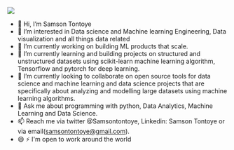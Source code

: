 ![](https://komarev.com/ghpvc/?username=samsontontoye)


- 👋 Hi, I’m Samson Tontoye
- 👀 I’m interested in Data science and Machine learning Engineering, Data visualization and all things data related
- 🔭 I’m currently working on building ML products that scale.
- 🌱 I’m currently learning and building projects on structured and unstructured datasets using scikit-learn machine learning algorithm, Tensorflow and pytorch for deep learning.
- 💞️ I’m currently looking to collaborate on open source tools for data science and machine learning and data science projects that are specifically about analyzing and modelling large datasets using machine learning algorithms. 
- 💬 Ask me about programming with python, Data Analytics, Machine Learning and Data Science.
- 📫 Reach me via twitter @Samsontontoye, Linkedin: Samson Tontoye or via email(samsontontoye@gmail.com).
- 😄 ⚡ I'm open to work around the world


<!---
Samsontontoye/Samsontontoye is a ✨ special ✨ repository because its `README.md` (this file) appears on your GitHub profile.
You can click the Preview link to take a look at your changes.
--->
